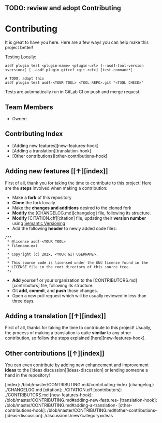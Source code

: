 <h1 align="center"><PROJECT NAME></h1>

## TODO: review and adopt Contributing

# Contributing
It is great to have you here. Here are a few ways you can help make this project better!

Testing Locally:

```shell
asdf plugin test <plugin-name> <plugin-url> [--asdf-tool-version <version>] [--asdf-plugin-gitref <git-ref>] [test-command*]

# TODO: adapt this
asdf plugin test asdf-<YOUR TOOL> <TOOL REPO>.git "<TOOL CHECK>"
```

Tests are automatically run in GitLab CI on push and merge request.

## Team Members

- Owner: [<YOUR GIT USERNAME>](<TOOL REPO>)

## Contributing Index

- [Adding new features][new-features-hook]
- [Adding a translation][translation-hook]
- [Other contributions][other-contributions-hook]

## Adding new features [[↑][index]]

First of all, thank you for taking the time to contribute to this project!
Here are the **steps** involved when making a contribution:

- Make a **fork** of this repository
- **Clone** the fork locally
- Make the **changes and additions** desired to the cloned fork
- **Modify** the [CHANGELOG.md][changelog] file, following its structure.
- **Modify** [CITATION.cff][citation] file, updating their **version number** using [Semantic Versioning](https://semver.org/spec/v2.0.0.html)
- Add the following **header** to newly added code files:

```
/**
 * @license asdf-<YOUR TOOL>
 * filename.ext
 *
 * Copyright (c) 202x, <YOUR GIT USERNAME>.
 *
 * This source code is licensed under the GNU license found in the
 * LICENSE file in the root directory of this source tree.
 */
```

- **Add** yourself or your organization to the [CONTRIBUTORS.md][contributors] file, following its structure.
- Git **add**, **commit**, and **push** those changes.
- Open a new pull request which will be usually reviewed in less than three days.

## Adding a translation [[↑][index]]

First of all, thanks for taking the time to contribute to this project!
Usually, the process of making a translation is quite **similar** to any other contribution, so follow the steps explained [here][new-features-hook].

## Other contributions [[↑][index]]

You can even contribute by adding new enhancement and improvement **ideas** to the [ideas discussion][ideas-discussion] or lending someone a hand in the repository!


[index]: <TOOL REPO>/blob/master/CONTRIBUTING.md#contributing-index
[changelog]: ./CHANGELOG.md
[citation]: ./CITATION.cff
[contributors]: ./CONTRIBUTORS.md
[new-features-hook]: <TOOL REPO>/blob/master/CONTRIBUTING.md#adding-new-features-
[translation-hook]: <TOOL REPO>/blob/master/CONTRIBUTING.md#adding-a-translation-
[other-contributions-hook]: <TOOL REPO>/blob/master/CONTRIBUTING.md#other-contributions-
[ideas-discussion]: <TOOL REPO>/discussions/new?category=ideas